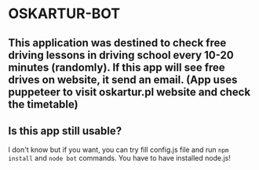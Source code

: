# OSKARTUR-BOT

## This application was destined to check free driving lessons in driving school every 10-20 minutes (randomly). If this app will see free drives on website, it send an email. (App uses puppeteer to visit oskartur.pl website and check the timetable)

## Is this app still usable?

I don't know but if you want, you can try fill config.js file and run `npm install` and `node bot` commands. You have to have installed node.js!
